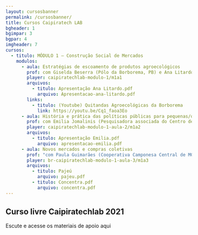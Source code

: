 ```yaml
---
layout: cursosbanner
permalink: /cursosbanner/
title: Cursos Caipiratech LAB
bgheader: 1
bgimpar: 3
bgpar: 4
imgheader: 7
cursos:
  - titulo: MÓDULO 1 – Construção Social de Mercados
    modulos:
      - aula: Estratégias de escoamento de produtos agroecológicos
        prof: com Giselda Beserra (Pólo da Borborema, PB) e Ana Litardo (Assoc. Agroecológica de Teresópolis, RJ)
        player: caipiratechlab-modulo-1/m1a1
        arquivos:
          - titulo: Apresentação Ana Litardo.pdf 
            arquivo: Apresentacao-ana-litardo.pdf 
        links:
          - titulo: (Youtube) Quitandas Agroecológicas da Borborema
            link: https://youtu.be/Cq1_faoa3Eo    
      - aula: História e prática das políticas públicas para pequenas/os agricultoras/es no Brasil
        prof: com Emilia Jomalinis (Pesquisadora associada do Centro de Referência em Soberania e Segurança Alimentar e Nutricional/UFRRJ, RJ)
        player: caipiratechlab-modulo-1-aula-2/m1a2
        arquivos:
          - titulo: Apresentação Emilia.pdf 
            arquivo: apresentacao-emilia.pdf
      - aula: Novos mercados e compras coletivas
        prof: "com Paula Guimarães (Cooperativa Camponesa Central de MG) e Apolônia da Silva (Rede de Mulheres Produtoras do Pajeú, PE); mediação: Marcela Martins (Amerek/UFMG, MG)"
        player: br-caipiratechlab-modulo-1-aula-3/m1a3
        arquivos:
          - titulo: Pajeú
            arquivo: pajeu.pdf
          - titulo: Concentra.pdf
            arquivo: concentra.pdf
---
```


## Curso livre Caipiratechlab 2021

Escute e acesse os materiais de apoio aqui